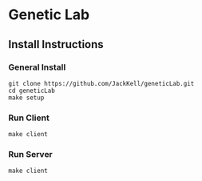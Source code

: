 # Genetic Lab

## Install Instructions
### General Install
```
git clone https://github.com/JackKell/geneticLab.git
cd geneticLab
make setup
```
### Run Client
```
make client
```
### Run Server
```
make client
```
